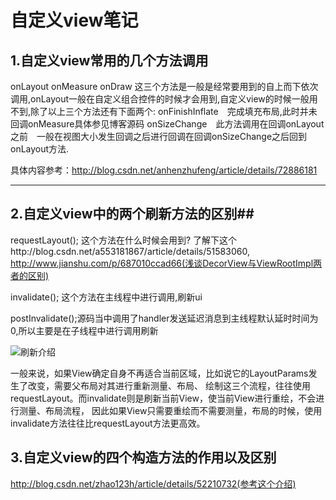 # 自定义view笔记

## 1.自定义view常用的几个方法调用

onLayout 
onMeasure
onDraw          这三个方法是一般是经常要用到的自上而下依次调用,onLayout一般在自定义组合控件的时候才会用到,自定义view的时候一般用不到,除了以上三个方法还有下面两个:
onFinishInflate　完成填充布局,此时并未回调onMeasure具体参见博客源码
onSizeChange　此方法调用在回调onLayout之前　一般在视图大小发生回调之后进行回调在回调onSizeChange之后回到onLayout方法.　　　

具体内容参考：<http://blog.csdn.net/anhenzhufeng/article/details/72886181>

***

## 2.自定义view中的两个刷新方法的区别##

requestLayout();  这个方法在什么时候会用到?  了解下这个http://blog.csdn.net/a553181867/article/details/51583060,
http://www.jianshu.com/p/687010ccad66(浅谈DecorView与ViewRootImpl两者的区别)


invalidate(); 这个方法在主线程中进行调用,刷新ui

postInvalidate();源码当中调用了handler发送延迟消息到主线程默认延时时间为0,所以主要是在子线程中进行调用刷新

![刷新介绍](http://upload-images.jianshu.io/upload_images/1734948-b4493f7b0234dd69.jpg?imageMogr2/auto-orient/strip%7CimageView2/2/w/1240)

一般来说，如果View确定自身不再适合当前区域，比如说它的LayoutParams发生了改变，需要父布局对其进行重新测量、布局、
绘制这三个流程，往往使用requestLayout。而invalidate则是刷新当前View，使当前View进行重绘，不会进行测量、布局流程，
因此如果View只需要重绘而不需要测量，布局的时候，使用invalidate方法往往比requestLayout方法更高效。

## 3.自定义view的四个构造方法的作用以及区别
http://blog.csdn.net/zhao123h/article/details/52210732(参考这个介绍)









